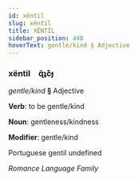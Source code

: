```yaml
---
id: xëntil
slug: xëntil
title: XËNTİL
sidebar_position: 440
hoverText: gentle/kind § Adjective
---
```


### xëntil&emsp;<span kind="abugida">ɋ̃ʇc͊ɟ</span>

*gentle/kind* **§** Adjective

**Verb**: to be gentle/kind

**Noun**: gentleness/kindness

**Modifier**: gentle/kind

Portuguese gentil undefined

*Romance Language Family*